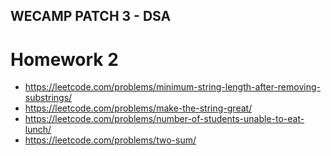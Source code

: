 ## WECAMP PATCH 3 - DSA
# Homework 2
  + https://leetcode.com/problems/minimum-string-length-after-removing-substrings/
  + https://leetcode.com/problems/make-the-string-great/
  + https://leetcode.com/problems/number-of-students-unable-to-eat-lunch/
  + https://leetcode.com/problems/two-sum/